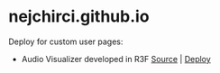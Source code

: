 # nejchirci.github.io
Deploy for custom user pages:
- Audio Visualizer developed in R3F [Source](https://github.com/NejcHirci/audio-visualizer) | [Deploy](https://nejchirci.github.io/audio-visualizer/)
